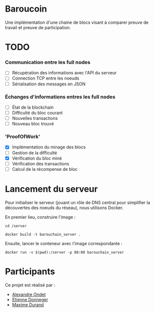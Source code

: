 # Baroucoin
Une implémentation d'une chaine de blocs visant à comparer preuve de travail et preuve de participation.

# TODO
### Communication entre les full nodes
- [ ] Récupération des informations avec l'API du serveur
- [ ] Connection TCP entre les noeuds
- [ ] Sérialisation des messages en JSON
### Échanges d'informations entres les full nodes
- [ ] État de la blockchain
- [ ] Difficulté du bloc courant
- [ ] Nouvelles transactions
- [ ] Nouveau bloc trouvé
### 'ProofOfWork'
- [x] Implémentation du minage des blocs
- [ ] Gestion de la difficulté
- [x] Vérification du bloc miné
- [ ] Vérification des transactions
- [ ] Calcul de la récompense de bloc

# Lancement du serveur
Pour initialiser le serveur (jouant un rôle de DNS central pour simplifier la découvertes des noeuds du réseau), nous utilisons Docker.

En premier lieu, construire l'image :
```
cd /server
```
```
docker build -t barouchain_server .
```
Ensuite, lancer le conteneur avec l'image correspondante :
```
docker run -v $(pwd):/server -p 80:80 barouchain_server
```

# Participants
Ce projet est réalisé par :
- [Alexandre Ondet](https://github.com/AlexandreOndet)
- [Etienne Donneger](https://github.com/Krow10)
- [Maxime Durand](https://github.com/Maxim-Durand)